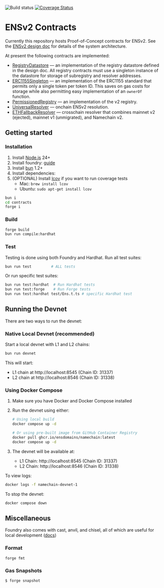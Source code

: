 ![Build status](https://github.com/ensdomains/namechain/actions/workflows/main.yml/badge.svg?branch=main)
[![Coverage Status](https://coveralls.io/repos/github/ensdomains/namechain/badge.svg?branch=main)](https://coveralls.io/github/ensdomains/namechain?branch=main)

# ENSv2 Contracts

Currently this repository hosts Proof-of-Concept contracts for ENSv2. See the [ENSv2 design doc](http://go.ens.xyz/ensv2) for details of the system architecture.

At present the following contracts are implemented:

- [RegistryDatastore](src/common/RegistryDatastore.sol) &mdash; an implementation of the registry datastore defined in the design doc. All registry contracts must use a singleton instance of the datastore for storage of subregistry and resolver addresses.
- [ERC1155Singleton](src/common/ERC1155Singleton.sol) &mdash; an implementation of the ERC1155 standard that permits only a single token per token ID. This saves on gas costs for storage while also permitting easy implementation of an `ownerOf` function.
- [PermissionedRegistry](src/common/PermissionedRegistry.sol) &mdash; an implementation of the v2 registry.
- [UniversalResolver](src/universalResolver/UniversalResolver.sol) &mdash; onchain ENSv2 resolution.
- [ETHFallbackResolver](src/L1/ETHFallbackResolver.sol) &mdash; crosschain resolver that combines mainnet v2 (ejected), mainnet v1 (unmigrated), and Namechain v2.

## Getting started

### Installation

1. Install [Node.js](https://nodejs.org/) 24+
2. Install foundry: [guide](https://book.getfoundry.sh/getting-started/installation)
3. Install [bun](https://bun.sh/) 1.2+
4. Install dependencies:
5. (OPTIONAL) Install [lcov](https://github.com/linux-test-project/lcov) if you want to run coverage tests
   * Mac: `brew install lcov`
   * Ubuntu: `sudo apt-get install lcov`

```sh
bun i
cd contracts
forge i
```

### Build

```sh
forge build
bun run compile:hardhat
```

### Test

Testing is done using both Foundry and Hardhat.
Run all test suites:

```sh
bun run test         # ALL tests
```

Or run specific test suites:

```sh
bun run test:hardhat  # Run Hardhat tests
bun run test:forge    # Run Forge tests
bun run test:hardhat test/Ens.t.ts # specific Hardhat test
```

## Running the Devnet

There are two ways to run the devnet:

### Native Local Devnet (recommended)

Start a local devnet with L1 and L2 chains:

```sh
bun run devnet
```

This will start:

- L1 chain at http://localhost:8545 (Chain ID: 31337)
- L2 chain at http://localhost:8546 (Chain ID: 31338)

### Using Docker Compose

1. Make sure you have Docker and Docker Compose installed
2. Run the devnet using either:

   ```bash
   # Using local build
   docker compose up -d

   # Or using pre-built image from GitHub Container Registry
   docker pull ghcr.io/ensdomains/namechain:latest
   docker compose up -d
   ```

3. The devnet will be available at:
   - L1 Chain: http://localhost:8545 (Chain ID: 31337)
   - L2 Chain: http://localhost:8546 (Chain ID: 31338)

To view logs:

```bash
docker logs -f namechain-devnet-1
```

To stop the devnet:

```bash
docker compose down
```

## Miscellaneous

Foundry also comes with cast, anvil, and chisel, all of which are useful for local development ([docs](https://book.getfoundry.sh/))

### Format

```shell
forge fmt
```

### Gas Snapshots

```shell
$ forge snapshot
```
